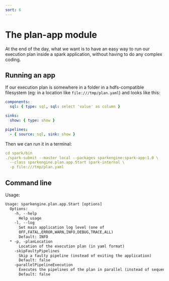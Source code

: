 ```yaml
---
sort: 6
---
```


# The plan-app module

At the end of the day, what we want is to have an easy way to run our execution plan inside a spark application, without having to do any complex coding.

## Running an app

If our execution plan is somewhere in a folder in a hdfs-compatible filesystem (eg: in a location like `file:///tmp/plan.yaml`) and looks like this:
```yaml
components:
  sql: { type: sql, sql: select 'value' as column }

sinks:
  show: { type: show }

pipelines:
  - { source: sql, sink: show }
```

Then we can run it in a terminal:
```yaml
cd spark/bin
./spark-submit --master local --packages sparkengine:spark-app:1.0 \
  --class sparkengine.plan.app.Start spark-internal \
  -p file:///tmp/plan.yaml
```

## Command line

Usage:
```dtd
Usage: sparkengine.plan.app.Start [options]
  Options:
    -h, --help
      Help usage
    -l, --log
      Set main application log level (one of 
      OFF,FATAL,ERROR,WARN,INFO,DEBUG,TRACE,ALL) 
      Default: INFO
  * -p, -planLocation
      Location of the execution plan (in yaml format)
    -skipFaultyPipelines
      Skip a faulty pipeline (instead of exiting the application)
      Default: false
    -parallelPipelineExecution
      Executes the pipelines of the plan in parallel (instead of sequentially)
      Default: false
```